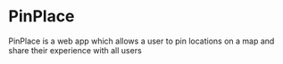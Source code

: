 # PinPlace
PinPlace is a web app which allows a user to pin locations on a map and share their experience with all users
